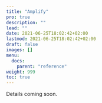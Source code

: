 ```yaml
---
title: "Amplify"
pro: true
description: ""
lead: ""
date: 2021-06-25T18:02:42+02:00
lastmod: 2021-06-25T18:02:42+02:00
draft: false
images: []
menu: 
  docs:
    parent: "reference"
weight: 999
toc: true
---
```


Details coming soon.
